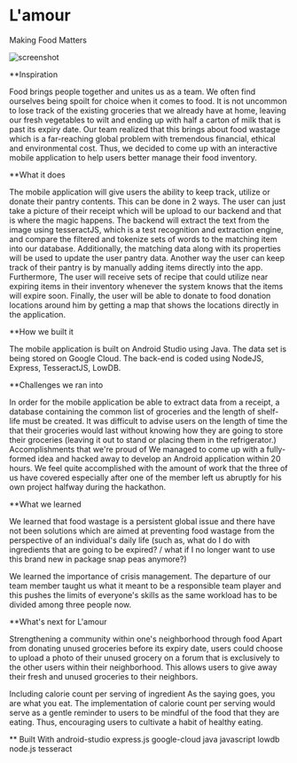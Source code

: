 # L'amour
Making Food Matters

![screenshot](https://raw.githubusercontent.com/weeneelee/Dragonhacks2020/master/L'amour.png)

**Inspiration

Food brings people together and unites us as a team. We often find ourselves being spoilt for choice when it comes to food. It is not uncommon to lose track of the existing groceries that we already have at home, leaving our fresh vegetables to wilt and ending up with half a carton of milk that is past its expiry date. Our team realized that this brings about food wastage which is a far-reaching global problem with tremendous financial, ethical and environmental cost. Thus, we decided to come up with an interactive mobile application to help users better manage their food inventory.

**What it does

The mobile application will give users the ability to keep track, utilize or donate their pantry contents. This can be done in 2 ways. The user can just take a picture of their receipt which will be upload to our backend and that is where the magic happens. The backend will extract the text from the image using tesseractJS, which is a test recognition and extraction engine, and compare the filtered and tokenize sets of words to the matching item into our database. Additionally, the matching data along with its properties will be used to update the user pantry data. Another way the user can keep track of their pantry is by manually adding items directly into the app. Furthermore, The user will receive sets of recipe that could utilize near expiring items in their inventory whenever the system knows that the items will expire soon. Finally, the user will be able to donate to food donation locations around him by getting a map that shows the locations directly in the application.

**How we built it

The mobile application is built on Android Studio using Java. The data set is being stored on Google Cloud. The back-end is coded using NodeJS, Express, TesseractJS, LowDB.

**Challenges we ran into

In order for the mobile application be able to extract data from a receipt, a database containing the common list of groceries and the length of shelf-life must be created. It was difficult to advise users on the length of time the that their groceries would last without knowing how they are going to store their groceries (leaving it out to stand or placing them in the refrigerator.)
Accomplishments that we're proud of
We managed to come up with a fully-formed idea and hacked away to develop an Android application within 20 hours. We feel quite accomplished with the amount of work that the three of us have covered especially after one of the member left us abruptly for his own project halfway during the hackathon.

**What we learned

We learned that food wastage is a persistent global issue and there have not been solutions which are aimed at preventing food wastage from the perspective of an individual's daily life (such as, what do I do with ingredients that are going to be expired? / what if I no longer want to use this brand new in package snap peas anymore?)

We learned the importance of crisis management. The departure of our team member taught us what it meant to be a responsible team player and this pushes the limits of everyone's skills as the same workload has to be divided among three people now.

**What's next for L'amour

Strengthening a community within one's neighborhood through food Apart from donating unused groceries before its expiry date, users could choose to upload a photo of their unused grocery on a forum that is exclusively to the other users within their neighborhood. This allows users to give away their fresh and unused groceries to their neighbors.

Including calorie count per serving of ingredient As the saying goes, you are what you eat. The implementation of calorie count per serving would serve as a gentle reminder to users to be mindful of the food that they are eating. Thus, encouraging users to cultivate a habit of healthy eating.

** Built With
android-studio
express.js
google-cloud
java
javascript
lowdb
node.js
tesseract
